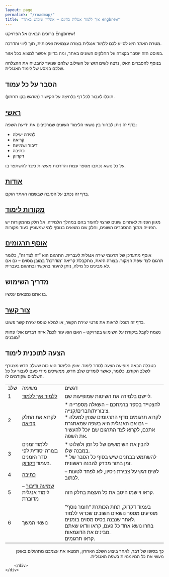 ```yaml
---
layout: page
permalink: "/roadmap/"
title: "איך ללמוד אנגלית בחינם – אונליין שימוש באתר engbrew"
---
```



<div class="container px-4 px-lg-5">
  <div class="row gx-4 gx-lg-5 justify-content-center">
      <div class="col-md-10 col-lg-8 col-xl-7">
          <!-- Post preview-->
          

<p>ברוכים הבאים אל הפרויקט Engbrew!</p>

<p>
מטרת האתר היא לסייע לכם ללמוד אנגלית בצורה עצמאית ואיכותית, תוך ליווי והדרכה.</p>

<p>
בפוסט הזה יוסבר בקצרה על החלקים השונים באתר, ומה בדיוק אפשר למצוא בכל אזור.</p>

<p>
בנוסף להסברים האלו, נרצה לשים דגש על השילוב שלהם שנועד להבטיח את ההצלחה שלכם במסע של לימוד האנגלית.</p>

<h2>הסבר על כל עמוד</h2>


<p>תוכלו לעבור לכל דף בלחיצה על הקישור (מודגש בקו תחתון).</p>


<h2><a href="/">ראשי</a></h2>

<p>בדף זה ניתן לבחור בין נושאי הלימוד השונים שמרכיבים את ידיעת השפה:</p>

<ul>
  <li>למידה יעילה</li>
  <li>קריאה</li>
  <li>דיבור ושמיעה</li>
  <li>כתיבה</li>
  <li>דקדוק</li>
</ul>

<p>על כל נושא נכתבו מספר עצות והדרכות מעשיות כיצד להשתפר בו.</p>

<h2><a href="/about/">אודות</a></h2>

<p>בדף זה נכתב על הסיבה שבשמה האתר הוקם.</p>


<h2><a href="/sources/">מקורות לימוד</a></h2>

<p>
מגוון הפניות לאתרים שונים שרצוי להעזר בהם במהלך הלמידה. אל חלק מהמקורות יש הפנייה מתוך ההסברים השונים, וחלק שם נמצאים בנוסף למי שמעוניין בעוד מקורות.</p>

<h2><a href="/translations-index/">אוסף תרגומים</a></h2>

<p>
אוסף מתעדכן של תרגומי שירה אנגלית לעברית. התרגום הוא “זה לצד זה”, כלומר תרגום לצד שפת המקור. בצורה הזאת, מתקבלת קריאה ‘מודרכת’ במובן מסוים – גם אם לא מבינים כל מילה, ניתן להעזר בהקשר ובתרגום בעברית.</p>


<h2>מדריך השימוש</h2>

<p>בו אתם נמצאים עכשיו.</p>

<h2><a href="/contact/">צור קשר</a></h2>

<p>
בדף זה תוכלו לראות את פרטי יצירת הקשר, או למלא טופס יצירת קשר פשוט.</p>

<p>
נשמח לקבל ביקורת על השימוש בפרויקט – האם הוא עזר לכם? איזה דברים אולי פחות מובנים?</p>


<h2>הצעה לתוכנית לימוד</h2>

<p>
בטבלה הבאה מופיעה הצעה לסדר לימוד. אופן הלימוד הוא כזה ששלב חדש מצטרף לשלב הקודם. כלומר, כאשר לומדים שלב חדש, ממשיכים מידי פעם לעבור על כל השלבים שקודמים לו.</p>

<table class="table table-dark text-center">
  <tr>
    <td>שלב</td>
    <td>משימה</td>
    <td>דגשים</td>
  </tr>
  <tr>
    <td>1</td>
    <td><a href="/learning-how-to-learn/">ללמוד איך ללמוד</a></td>
    <td>ליישם בלמידה את השיטות שמופיעות שם.</td>
  </tr>
  <tr>
    <td>2</td>
    <td>לקרוא את החלק <a href="/reading/">קריאה</a></td>
    <td>
      * להצטייד בספר ברמתכם – השאלה מספרייה ציבורית/חברים/קנייה.<br>
      * לקרוא תרגומים מדף התרגומים שצוין למעלה – גם אם האנגלית היא בשפה שמאתגרת אתכם, לקרוא לצד התרגום שם יוכל להעשיר את השפה.
    </td>
  </tr>
  <tr>
    <td>3</td>
    <td>ללמוד זמנים בצורה יסודית לפי סדר הזמנים בעמוד <a href="/grammar/">דקדוק</a>.</td>
    <td>
      * להבין את השימושים של כל זמן ולשלוט במבנה שלו.<br>
      * להשתמש בבחנים שיש בסוף כל הסבר של זמן בתור מבדק להבנה ראשונית.
    </td>
  </tr>
  <tr>
    <td>4</td>
    <td><a href="/writing/">כתיבה</a></td>
    <td>לשים דגש על צבירת ניסיון, לא לפחד לטעות – לכתוב.</td>
  </tr>
  <tr>
    <td>5</td>
    <td><a href="/speaking/">שמיעה ודיבור</a> – לימוד אנגלית מדוברת</td>
    <td>קראו ויישמו היטב את כל העצות בחלק הזה.</td>
  </tr>
  <tr>
    <td>6</td>
    <td>נושאי המשך</td>
    <td>
      בעמוד דקדוק, תחת הכותרת “חומר נוסף” מופיעים מספר נושאים חשובים שכדאי ללמוד לאחר שנבנה בסיס מסוים בזמנים.<br>
      בחרו נושא אחד כל פעם, קראו וודאו שאתם מבינים את הדוגמאות.<br>
      קראו תרגומים.
    </td>
  </tr>
</table>


<p dir="rtl">
כך בסופו של דבר, לאחר ביצוע השלב האחרון, תמצאו את עצמכם מתרגלים באופן מעשי את כל המיומנויות בשפה האנגלית.</p>

        </div>
    </div>
</div>